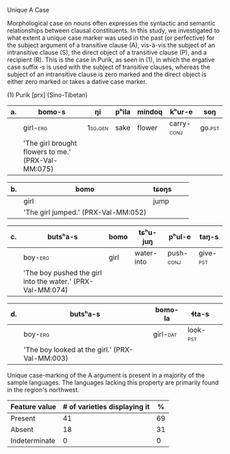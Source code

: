 Unique A Case

Morphological case on nouns often expresses the syntactic and semantic
relationships between clausal constituents. In this study, we
investigated to what extent a unique case marker was used in the past
(or perfective) for the subject argument of a transitive clause (A),
vis-à-vis the subject of an intransitive clause (S), the direct object
of a transitive clause (P), and a recipient (R). This is the case in
Purik, as seen in ‎(1), in which the ergative case suffix ‑s is used
with the subject of transitive clauses, whereas the subject of an
intransitive clause is zero marked and the direct object is either zero
marked or takes a dative case marker.

(1) Purik \[prx\] (Sino-Tibetan)

| a\. | bomo-**s**                                         | ŋi                                     | pʰila | mindoq | kʰur-e                                    | soŋ                                   |
|-----|----------------------------------------------------|----------------------------------------|-------|--------|-------------------------------------------|---------------------------------------|
|     | girl-<span class="smallcaps">erg</span>            | <span class="smallcaps">1sg.gen</span> | sake  | flower | carry-<span class="smallcaps">conj</span> | go.<span class="smallcaps">pst</span> |
|     | 'The girl brought flowers to me.' (PRX-Val-MM:075) |                                        |       |        |                                           |                                       |

| b\. | bomo                                | tɕoŋs |     |     |
|-----|-------------------------------------|-------|-----|-----|
|     | girl                                | jump  |     |     |
|     | 'The girl jumped.' (PRX-Val-MM:052) |       |     |     |

| c\. | butsʰa-**s**                                               | bomo | tɕʰu-juŋ   | pʰul-e                                   | taŋ-s                                   |
|-----|------------------------------------------------------------|------|------------|------------------------------------------|-----------------------------------------|
|     | boy-<span class="smallcaps">erg</span>                     | girl | water-into | push-<span class="smallcaps">conj</span> | give-<span class="smallcaps">pst</span> |
|     | 'The boy pushed the girl into the water.' (PRX-Val-MM:074) |      |            |                                          |                                         |

| d\. | butsʰa-**s**                                   | bomo-la                                 | ɬta-s                                   |     |
|-----|------------------------------------------------|-----------------------------------------|-----------------------------------------|-----|
|     | boy-<span class="smallcaps">erg</span>         | girl-<span class="smallcaps">dat</span> | look-<span class="smallcaps">pst</span> |     |
|     | 'The boy looked at the girl.' (PRX-Val-MM:003) |                                         |                                         |     |

Unique case-marking of the A argument is present in a majority of the
sample languages. The languages lacking this property are primarily
found in the region's northwest.

| Feature value | \# of varieties displaying it | \%  |
|---------------|-------------------------------|-----|
| Present       | 41                            | 69  |
| Absent        | 18                            | 31  |
| Indeterminate | 0                             | 0   |
